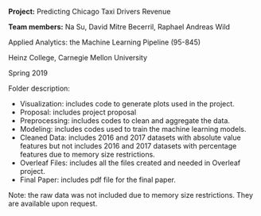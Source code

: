 **Project:** Predicting Chicago Taxi Drivers Revenue

**Team members:** Na Su, David Mitre Becerril, Raphael Andreas Wild

Applied Analytics: the Machine Learning Pipeline (95-845)

Heinz College, Carnegie Mellon University

Spring 2019

Folder description:
- Visualization: includes code to generate plots used in the project.
- Proposal: includes project proposal
- Preprocessing: includes codes to clean and aggregate the data.
- Modeling: includes codes used to train the machine learning models.
- Cleaned Data: includes 2016 and 2017 datasets with absolute value features but not includes 2016 and 2017 datasets with percentage features due to memory size restrictions.
- Overleaf Files: includes all the files created and needed in Overleaf project.
- Final Paper: includes pdf file for the final paper.

Note: the raw data was not included due to memory size restrictions. They are available upon request.
